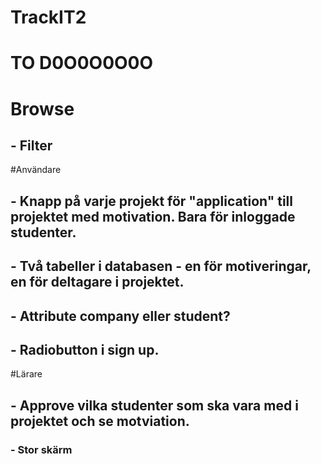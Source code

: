 # TrackIT2

# TO D0O0O0O0O

# Browse
## - Filter

#Användare
## - Knapp på varje projekt för "application" till projektet med motivation. Bara för inloggade studenter.
## - Två tabeller i databasen - en för motiveringar, en för deltagare i projektet.
## - Attribute company eller student?
## - Radiobutton i sign up.

#Lärare
## - Approve vilka studenter som ska vara med i projektet och se motviation.


### - Stor skärm
